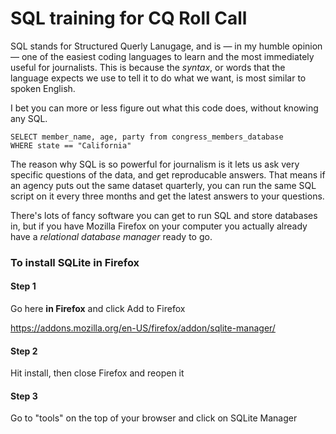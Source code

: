 # SQL training for CQ Roll Call 

SQL stands for Structured Querly Lanugage, and is — in my humble opinion — one of the easiest coding languages to learn and the most immediately useful for journalists. This is because the *syntax*, or words that the language expects we use to tell it to do what we want, is most similar to spoken English. 

I bet you can more or less figure out what this code does, without knowing any SQL.

```
SELECT member_name, age, party from congress_members_database
WHERE state == "California"
```

The reason why SQL is so powerful for journalism is it lets us ask very specific questions of the data, and get reproducable answers. That means if an agency puts out the same dataset quarterly, you can run the same SQL script on it every three months and get the latest answers to your questions. 

There's lots of fancy software you can get to run SQL and store databases in, but if you have Mozilla Firefox on your computer you actually already have a *relational database manager* ready to go.

### To install SQLite in Firefox
#### Step 1
Go here **in Firefox** and click Add to Firefox

https://addons.mozilla.org/en-US/firefox/addon/sqlite-manager/

#### Step 2 
Hit install, then close Firefox and reopen it

#### Step 3
Go to "tools" on the top of your browser and click on SQLite Manager


